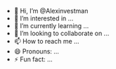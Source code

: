 - 👋 Hi, I’m @Alexinvestman
- 👀 I’m interested in ...
- 🌱 I’m currently learning ...
- 💞️ I’m looking to collaborate on ...
- 📫 How to reach me ...
- 😄 Pronouns: ...
- ⚡ Fun fact: ...

<!---
Alexinvestman/Alexinvestman is a ✨ special ✨ repository because its `README.md` (this file) appears on your GitHub profile.
You can click the Preview link to take a look at your changes.
--->

